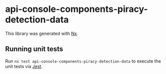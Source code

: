 # api-console-components-piracy-detection-data

This library was generated with [Nx](https://nx.dev).

## Running unit tests

Run `nx test api-console-components-piracy-detection-data` to execute the unit tests via [Jest](https://jestjs.io).
